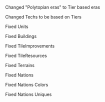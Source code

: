 Changed "Polytopian eras" to Tier based eras

Changed Techs to be based on Tiers

Fixed Units

Fixed Buildings

Fixed TileImprovements

Fixed TileResources

Fixed Terrains

Fixed Nations

Fixed  Nations Colors

Fixed Nations Uniques